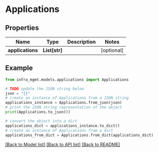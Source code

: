 # Applications


## Properties

Name | Type | Description | Notes
------------ | ------------- | ------------- | -------------
**applications** | **List[str]** |  | [optional] 

## Example

```python
from infra_mgmt.models.applications import Applications

# TODO update the JSON string below
json = "{}"
# create an instance of Applications from a JSON string
applications_instance = Applications.from_json(json)
# print the JSON string representation of the object
print(Applications.to_json())

# convert the object into a dict
applications_dict = applications_instance.to_dict()
# create an instance of Applications from a dict
applications_from_dict = Applications.from_dict(applications_dict)
```
[[Back to Model list]](../README.md#documentation-for-models) [[Back to API list]](../README.md#documentation-for-api-endpoints) [[Back to README]](../README.md)


